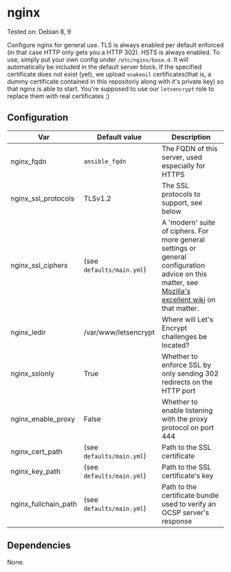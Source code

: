 # nginx

Tested on: Debian 8, 9

Configure nginx for general use. TLS is always enabled per default enforced (in that case HTTP only gets you a HTTP 302). HSTS is always enabled. To use, simply put your own config under `/etc/nginx/base.d`. It will automatically be included in the default server block. If the specified certificate does not exist (yet), we upload `snakeoil` certificates(that is, a dummy certificate contained in this repositoriy along with it's private key) so that nginx is able to start. You're supposed to use our `letsencrypt` role to replace them with real certificates ;)

## Configuration
|Var|Default value|Description|
|---|-------------|-----------|
|nginx_fqdn|`ansible_fqdn`|The FQDN of this server, used especially for HTTPS|
|nginx_ssl_protocols|TLSv1.2|The SSL protocols to support, see below|
|nginx_ssl_ciphers|(see `defaults/main.yml`)|A 'modern' suite of ciphers. For more general settings or general configuration advice on this matter, see [Mozilla's excellent wiki](https://wiki.mozilla.org/Security/Server_Side_TLS) on that matter.|
|nginx_ledir|/var/www/letsencrypt|Where will Let's Encrypt challenges be located?|
|nginx_sslonly|True|Whether to enforce SSL by only sending 302 redirects on the HTTP port|
|nginx_enable_proxy|False|Whether to enable listening with the proxy protocol on port 444|
|nginx_cert_path|(see `defaults/main.yml`)|Path to the SSL certificate|
|nginx_key_path|(see `defaults/main.yml`)|Path to the SSL certificate's key|
|nginx_fullchain_path|(see `defaults/main.yml`)|Path to the certificate bundle used to verify an OCSP server's response|

## Dependencies
None.
